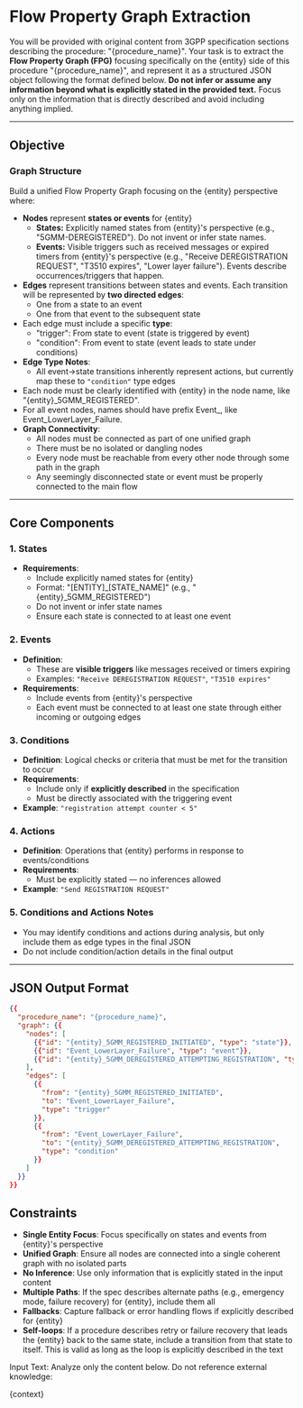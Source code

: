 # Flow Property Graph Extraction

You will be provided with original content from 3GPP specification sections describing the procedure: "{procedure_name}".
Your task is to extract the **Flow Property Graph (FPG)** focusing specifically on the {entity} side of this procedure "{procedure_name}", and represent it as a structured JSON object following the format defined below.
**Do not infer or assume any information beyond what is explicitly stated in the provided text.** Focus only on the information that is directly described and avoid including anything implied.

---

## Objective

### Graph Structure

Build a unified Flow Property Graph focusing on the {entity} perspective where:

- **Nodes** represent **states or events** for {entity}
  - **States:** Explicitly named states from {entity}'s perspective (e.g., "5GMM-DEREGISTERED"). Do not invent or infer state names.
  - **Events:** Visible triggers such as received messages or expired timers from {entity}'s perspective (e.g., "Receive DEREGISTRATION REQUEST", "T3510 expires", "Lower layer failure"). Events describe occurrences/triggers that happen.
- **Edges** represent transitions between states and events. Each transition will be represented by **two directed edges**:
  - One from a state to an event
  - One from that event to the subsequent state
- Each edge must include a specific **type**:
  - "trigger": From state to event (state is triggered by event)
  - "condition": From event to state (event leads to state under conditions)
- **Edge Type Notes**:
  - All event→state transitions inherently represent actions, but currently map these to `"condition"` type edges
- Each node must be clearly identified with {entity} in the node name, like "{entity}\_5GMM_REGISTERED".
- For all event nodes, names should have prefix Event\_, like Event_LowerLayer_Failure.
- **Graph Connectivity**:
  - All nodes must be connected as part of one unified graph
  - There must be no isolated or dangling nodes
  - Every node must be reachable from every other node through some path in the graph
  - Any seemingly disconnected state or event must be properly connected to the main flow

---

## Core Components

### 1. States

- **Requirements**:
  - Include explicitly named states for {entity}
  - Format: "[ENTITY]\_[STATE_NAME]" (e.g., "{entity}\_5GMM_REGISTERED")
  - Do not invent or infer state names
  - Ensure each state is connected to at least one event

### 2. Events

- **Definition**:
  - These are **visible triggers** like messages received or timers expiring
  - Examples: `"Receive DEREGISTRATION REQUEST"`, `"T3510 expires"`
- **Requirements**:
  - Include events from {entity}'s perspective
  - Each event must be connected to at least one state through either incoming or outgoing edges

### 3. Conditions

- **Definition**: Logical checks or criteria that must be met for the transition to occur
- **Requirements**:
  - Include only if **explicitly described** in the specification
  - Must be directly associated with the triggering event
- **Example**: `"registration attempt counter < 5"`

### 4. Actions

- **Definition**: Operations that {entity} performs in response to events/conditions
- **Requirements**:
  - Must be explicitly stated — no inferences allowed
- **Example**: `"Send REGISTRATION REQUEST"`

### 5. Conditions and Actions Notes

- You may identify conditions and actions during analysis, but only include them as edge types in the final JSON
- Do not include condition/action details in the final output

---

## JSON Output Format

```json
{{
  "procedure_name": "{procedure_name}",
  "graph": {{
    "nodes": [
      {{"id": "{entity}_5GMM_REGISTERED_INITIATED", "type": "state"}},
      {{"id": "Event_LowerLayer_Failure", "type": "event"}},
      {{"id": "{entity}_5GMM_DEREGISTERED_ATTEMPTING_REGISTRATION", "type": "state"}}
    ],
    "edges": [
      {{
        "from": "{entity}_5GMM_REGISTERED_INITIATED",
        "to": "Event_LowerLayer_Failure",
        "type": "trigger"
      }},
      {{
        "from": "Event_LowerLayer_Failure",
        "to": "{entity}_5GMM_DEREGISTERED_ATTEMPTING_REGISTRATION",
        "type": "condition"
      }}
    ]
  }}
}}
```

## Constraints

- **Single Entity Focus**: Focus specifically on states and events from {entity}'s perspective
- **Unified Graph**: Ensure all nodes are connected into a single coherent graph with no isolated parts
- **No Inference**: Use only information that is explicitly stated in the input content
- **Multiple Paths**: If the spec describes alternate paths (e.g., emergency mode, failure recovery) for {entity}, include them all
- **Fallbacks**: Capture fallback or error handling flows if explicitly described for {entity}
- **Self-loops**: If a procedure describes retry or failure recovery that leads the {entity} back to the same state, include a transition from that state to itself. This is valid as long as the loop is explicitly described in the text

Input Text:
Analyze only the content below. Do not reference external knowledge:

{context}
